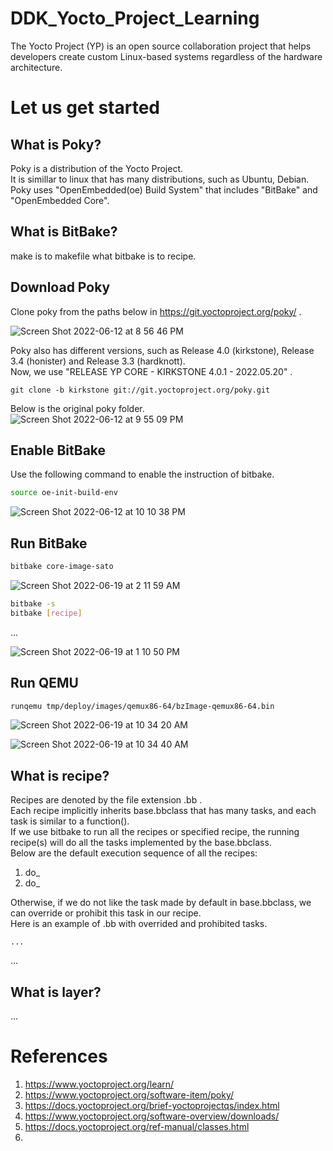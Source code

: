 # DDK_Yocto_Project_Learning
The Yocto Project (YP) is an open source collaboration project that helps developers create custom Linux-based systems regardless of the hardware architecture.

# Let us get started

## What is Poky?
Poky is a distribution of the Yocto Project.</br>
It is simillar to linux that has many distributions, such as Ubuntu, Debian. </br>
Poky uses "OpenEmbedded(oe) Build System" that includes "BitBake" and "OpenEmbedded Core". </br>

## What is BitBake?
make is to makefile what bitbake is to recipe. </br>

## Download Poky
Clone poky from the paths below in https://git.yoctoproject.org/poky/ . </br>

![Screen Shot 2022-06-12 at 8 56 46 PM](https://user-images.githubusercontent.com/67073582/173234328-8912380c-743b-4a31-8814-5de7b844441f.png) </br>

Poky also has different versions, such as Release 4.0 (kirkstone), Release 3.4 (honister) and Release 3.3 (hardknott). </br>
Now, we use "RELEASE YP CORE - KIRKSTONE 4.0.1 - 2022.05.20" . </br>
```git
git clone -b kirkstone git://git.yoctoproject.org/poky.git
```

Below is the original poky folder. </br>
![Screen Shot 2022-06-12 at 9 55 09 PM](https://user-images.githubusercontent.com/67073582/173236667-ab4032fa-6053-4a67-a886-63299ee1aee9.png)

## Enable BitBake
Use the following command to enable the instruction of bitbake. </br>
```sh
source oe-init-build-env
```

![Screen Shot 2022-06-12 at 10 10 38 PM](https://user-images.githubusercontent.com/67073582/173237300-11102460-dcc3-46d5-8154-3d0d85a7ed2e.png)


## Run BitBake
```sh
bitbake core-image-sato
```
![Screen Shot 2022-06-19 at 2 11 59 AM](https://user-images.githubusercontent.com/67073582/174451278-e5262ef2-7bbf-4c9f-aecc-5e101e9893a1.png)

```sh
bitbake -s 
bitbake [recipe]
```
... </br>

![Screen Shot 2022-06-19 at 1 10 50 PM](https://user-images.githubusercontent.com/67073582/174466913-b0454124-394c-4825-9f0a-7dffe0764138.png)

## Run QEMU
```sh
runqemu tmp/deploy/images/qemux86-64/bzImage-qemux86-64.bin
```

![Screen Shot 2022-06-19 at 10 34 20 AM](https://user-images.githubusercontent.com/67073582/174466862-00af12c4-87b1-4c94-bb2a-dc037253df43.png)

![Screen Shot 2022-06-19 at 10 34 40 AM](https://user-images.githubusercontent.com/67073582/174466865-328c6fb2-aae6-41f0-8fca-0fe157905746.png)

## What is recipe?
Recipes are denoted by the file extension .bb . </br>
Each recipe implicitly inherits base.bbclass that has many tasks, and each task is similar to a function(). </br>
If we use bitbake to run all the recipes or specified recipe, the running recipe(s) will do all the tasks implemented by the base.bbclass. </br>
Below are the default execution sequence of all the recipes: </br>
1. do_
2. do_

Otherwise, if we do not like the task made by default in base.bbclass, we can override or prohibit this task in our recipe. </br>
Here is an example of .bb with overrided and prohibited tasks. </br>

```bb
...
```

... </br>

## What is layer?
... </br>

# References
1. https://www.yoctoproject.org/learn/
2. https://www.yoctoproject.org/software-item/poky/
3. https://docs.yoctoproject.org/brief-yoctoprojectqs/index.html
4. https://www.yoctoproject.org/software-overview/downloads/
5. https://docs.yoctoproject.org/ref-manual/classes.html
6. 
